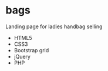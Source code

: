 # bags
Landing page for ladies handbag selling

<ul>
	<li>HTML5</li>
	<li>CSS3</li>
	<li>Bootstrap grid</li>
	<li>jQuery</li>
  <li>PHP</li>
</ul>

